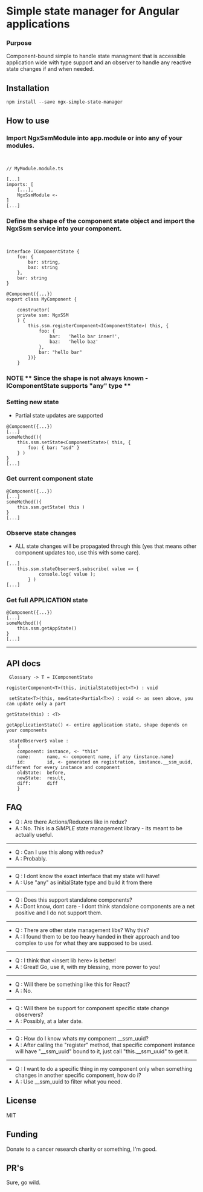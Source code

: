 # Simple state manager for Angular applications

### Purpose

Component-bound simple to handle state managment that is accessible application wide with type support and an observer to handle any reactive state changes if and when needed.

## Installation

``npm install --save ngx-simple-state-manager``

## How to use

### Import NgxSsmModule into app.module or into any of your modules.
```


// MyModule.module.ts

[...]
imports: [
    [...],
    NgxSsmModule <-
]
[...]
```
### Define the shape of the component state object and import the NgxSsm service into your component.
```


interface IComponentState {
	foo: {
		bar: string,
		baz: string
	},
	bar: string
}

@Component({...})
export class MyComponent {
    
    constructor(
    private ssm: NgxSSM
    ) {
        this.ssm.registerComponent<IComponentState>( this, {
			foo: {
				bar:   'hello bar inner!',
				baz:   'hello baz'
			},
			bar: "hello bar"
		})}
    }
```

### NOTE ** Since the shape is not always known - IComponentState supports "any" type **

### Setting new state

- Partial state updates are supported

```
@Component({...})
[...]
someMethod(){
    this.ssm.setState<ComponentState>( this, {
	    foo: { bar: "asd" }
    } )
}
[...]

```

### Get current component state

```
@Component({...})
[...]
someMethod(){
    this.ssm.getState( this )
}
[...]
```

### Observe state changes

- ALL state changes will be propagated through this (yes that means other component updates too, use this with some care).

```
[...]
    this.ssm.stateObserver$.subscribe( value => {
			console.log( value );
		} )
[...]
```

### Get full APPLICATION state

```
@Component({...})
[...]
someMethod(){
    this.ssm.getAppState()
}
[...]
```

------

## API docs

`` Glossary -> T = IComponentState``

`` registerComponent<T>(this, initialStateObject<T>) : void  ``

`` setState<T>(this, newState<Partial<T>>) : void <- as seen above, you can update only a part``

`` getState(this) : <T> ``

`` getApplicationState() <- entire application state, shape depends on your components ``

```
 stateObserver$ value :
    {
    component: instance, <- "this"
    name:      name, <- component name, if any (instance.name)
    id:        id, <- generated on registration, instance.__ssm_uuid, different for every instance and component
    oldState:  before,
    newState:  result,
    diff:      diff
    }
 ```

## FAQ

- Q : Are there Actions/Reducers like in redux?
- A : No. This is a *SIMPLE* state management library - its meant to be actually useful.
- ---
- Q : Can I use this along with redux?
- A : Probably.
- ---
- Q : I dont know the exact interface that my state will have!
- A : Use "any" as initialState type and build it from there
- ---
- Q : Does this support standalone components?
- A : Dont know, dont care - I dont think standalone components are a net positive and I do not support them.
- ---
- Q : There are other state management libs? Why this?
- A : I found them to be too heavy handed in their approach and too complex to use for what they are supposed to be used.
- ---
- Q : I think that <insert lib here\> is better! 
- A : Great! Go, use it, with my blessing, more power to you!
- ----
- Q : Will there be something like this for React?
- A : No.
- ---
- Q : Will there be support for component specific state change observers?
- A : Possibly, at a later date.
- ---
- Q : How do I know whats my component __ssm_uuid?
- A : After calling the "register" method, that specific component instance will have "__ssm_uuid" bound to it, just call "this.__ssm_uuid" to get it.
- ---
- Q : I want to do a specific thing in my component only when something changes in another specific component, how do i?
- A : Use __ssm_uuid to filter what you need.

## License

MIT

## Funding

Donate to a cancer research charity or something, I'm good.

## PR's

Sure, go wild.
